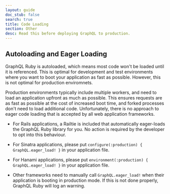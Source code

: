 ```yaml
---
layout: guide
doc_stub: false
search: true
title: Code Loading
section: Other
desc: Read this before deploying GraphQL to production.
---
```


## Autoloading and Eager Loading

GraphQL Ruby is autoloaded, which means most code won't be loaded until it is referenced. This is optimal for development and test environments where you want to boot your application as fast as possible. However, this is not optimal for production enviromnets.

Production environments typically include multiple workers, and need to load an application upfront as much as possible. This ensures requests are as fast as possible at the cost of increased boot time, and forked processes don't need to load additional code. Unfortunately, there is no approach to eager code loading that is accepted by all web application frameworks.

- For Rails applications, a Railtie is included that automatically eager-loads the GraphQL Ruby library for you. No action is required by the developer to opt into this behaviour.

- For Sinatra applications, please put `configure(:production) { GraphQL.eager_load! }` in your application file.

- For Hanami applications, please put `environment(:production) { GraphQL.eager_load! }` in your application file.

- Other frameworks need to manually call `GraphQL.eager_load!` when their application is booting in production mode. If this is not done properly, GraphQL Ruby will log an warning.

